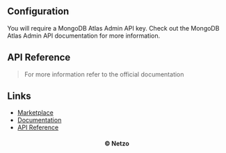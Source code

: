 ## Configuration

You will require a MongoDB Atlas Admin API key. Check out the MongoDB Atlas
Admin API documentation for more information.

## API Reference

> For more information refer to the official documentation

## Links

- [Marketplace](https://app.netzo.io/resources/resource-http-mongodb-atlasadmin)
- [Documentation](https://www.mongodb.com/docs/atlas/api/atlas-admin-api/)
- [API Reference](https://www.mongodb.com/docs/atlas/reference/api-resources-spec/)

<div align="center">
  <h4>© Netzo</h4>
</div>

